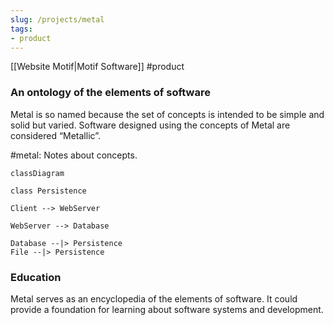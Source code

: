 ```yaml
---
slug: /projects/metal
tags:
- product
---
```


[[Website Motif|Motif Software]] #product

### An ontology of the elements of software

Metal is so named because the set of concepts is intended to be simple and solid but varied. Software designed using the concepts of Metal are considered “Metallic”.

#metal: Notes about concepts.

```mermaid
classDiagram

class Persistence

Client --> WebServer

WebServer --> Database

Database --|> Persistence
File --|> Persistence
```

### Education

Metal serves as an encyclopedia of the elements of software. It could provide a foundation for learning about software systems and development.
